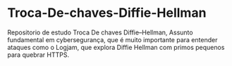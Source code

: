 # Troca-De-chaves-Diffie-Hellman
Repositorio de estudo Troca De chaves Diffie–Hellman, Assunto fundamental em cybersegurança, que é muito importante para entender ataques como o Logjam, que explora Diffie Hellman com primos pequenos para quebrar HTTPS.
